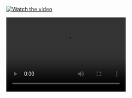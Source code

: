 [![Watch the video](https://i.imgur.com/kpcB3lv.gif)](https://i.imgur.com/kpcB3lv.gif)

<video src="https://i.imgur.com/CigJrzn.mp4" width="320" height="200" controls preload></video>
